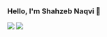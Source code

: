 ### Hello, I'm Shahzeb Naqvi 👋
<!--
**shahzebnaqvi/shahzebnaqvi** is a ✨ _special_ ✨ repository because its `README.md` (this file) appears on your GitHub profile.

Here are some ideas to get you started:

- 🔭 I’m currently working on ...
- 🌱 I’m currently learning ...
- 👯 I’m looking to collaborate on ...
- 🤔 I’m looking for help with ...
- 💬 Ask me about ...
- 📫 How to reach me: ...
- 😄 Pronouns: ...
- ⚡ Fun fact: ...
-->

<img src="https://github-readme-stats.vercel.app/api/top-langs/?username=shahzebnaqvi&layout=compact)](https://github.com/anuraghazra/github-readme-stats">
<img src="https://github-readme-stats.vercel.app/api?username=shahzebnaqvi&&show_icons=true&title_color=ffffff&icon_color=bluef&text_color=daf7dc&bg_color=151515">
